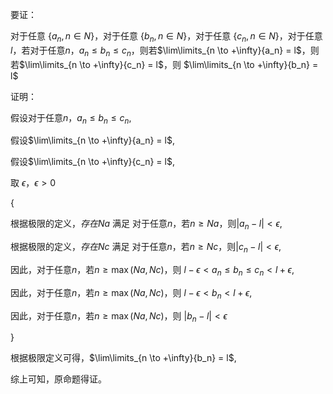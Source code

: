 要证：

对于任意 $\{ a_n, n \in N \}$，对于任意 $\{ b_n, n \in N \}$，对于任意 $\{ c_n, n \in N \}$，对于任意 $l$，若对于任意$n$，$a_n \le b_n \le c_n$，则若$\lim\limits_{n \to +\infty}{a_n} = l$，则若$\lim\limits_{n \to +\infty}{c_n} = l$，则 $\lim\limits_{n \to +\infty}{b_n} = l$

证明：

假设对于任意$n$，$a_n \le b_n \le c_n$,

假设$\lim\limits_{n \to +\infty}{a_n} = l$,

假设$\lim\limits_{n \to +\infty}{c_n} = l$,

取 $\epsilon$，$\epsilon > 0$

{

根据极限的定义，$存在Na$ 满足 对于任意$n$，若$n \ge Na$，则$|a_n - l| < \epsilon$,

根据极限的定义，$存在Nc$ 满足 对于任意$n$，若$n \ge Nc$，则$|c_n - l| < \epsilon$,

因此，对于任意$n$，若$n \ge \max(Na, Nc)$，则 $l - \epsilon < a_n \le b_n \le c_n < l + \epsilon$,

因此，对于任意$n$，若$n \ge \max(Na, Nc)$，则 $l - \epsilon < b_n < l + \epsilon$,

因此，对于任意$n$，若$n \ge \max(Na, Nc)$，则 $|b_n - l| < \epsilon$

}

根据极限定义可得，$\lim\limits_{n \to +\infty}{b_n} = l$,

综上可知，原命题得证。